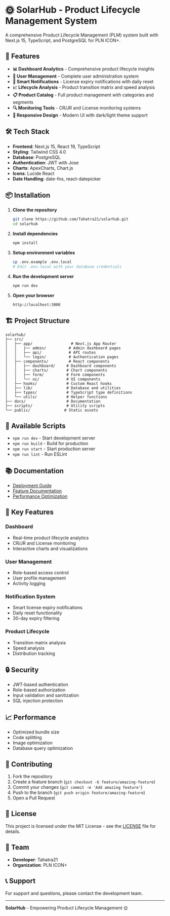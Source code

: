 # 🌞 SolarHub - Product Lifecycle Management System

A comprehensive Product Lifecycle Management (PLM) system built with Next.js 15, TypeScript, and PostgreSQL for PLN ICON+.

## 🚀 Features

- **📊 Dashboard Analytics** - Comprehensive product lifecycle insights
- **👥 User Management** - Complete user administration system
- **🔔 Smart Notifications** - License expiry notifications with daily reset
- **📈 Lifecycle Analysis** - Product transition matrix and speed analysis
- **📋 Product Catalog** - Full product management with categories and segments
- **🔍 Monitoring Tools** - CR/JR and License monitoring systems
- **📱 Responsive Design** - Modern UI with dark/light theme support

## 🛠️ Tech Stack

- **Frontend**: Next.js 15, React 19, TypeScript
- **Styling**: Tailwind CSS 4.0
- **Database**: PostgreSQL
- **Authentication**: JWT with Jose
- **Charts**: ApexCharts, Chart.js
- **Icons**: Lucide React
- **Date Handling**: date-fns, react-datepicker

## 📦 Installation

1. **Clone the repository**
   ```bash
   git clone https://github.com/Tahatra21/solarhub.git
   cd solarhub
   ```

2. **Install dependencies**
   ```bash
   npm install
   ```

3. **Setup environment variables**
   ```bash
   cp .env.example .env.local
   # Edit .env.local with your database credentials
   ```

4. **Run the development server**
   ```bash
   npm run dev
   ```

5. **Open your browser**
   ```
   http://localhost:3000
   ```

## 🏗️ Project Structure

```
solarhub/
├── src/
│   ├── app/                 # Next.js App Router
│   │   ├── admin/          # Admin dashboard pages
│   │   ├── api/            # API routes
│   │   └── login/          # Authentication pages
│   ├── components/         # React components
│   │   ├── dashboard/     # Dashboard components
│   │   ├── charts/        # Chart components
│   │   ├── form/          # Form components
│   │   └── ui/            # UI components
│   ├── hooks/             # Custom React hooks
│   ├── lib/               # Database and utilities
│   ├── types/             # TypeScript type definitions
│   └── utils/             # Helper functions
├── docs/                  # Documentation
├── scripts/               # Utility scripts
└── public/               # Static assets
```

## 🔧 Available Scripts

- `npm run dev` - Start development server
- `npm run build` - Build for production
- `npm run start` - Start production server
- `npm run lint` - Run ESLint

## 📚 Documentation

- [Deployment Guide](./DEPLOYMENT_GUIDE.md)
- [Feature Documentation](./docs/)
- [Performance Optimization](./docs/PERFORMANCE_OPTIMIZATION.md)

## 🎯 Key Features

### Dashboard
- Real-time product lifecycle analytics
- CR/JR and License monitoring
- Interactive charts and visualizations

### User Management
- Role-based access control
- User profile management
- Activity logging

### Notification System
- Smart license expiry notifications
- Daily reset functionality
- 30-day expiry filtering

### Product Lifecycle
- Transition matrix analysis
- Speed analysis
- Distribution tracking

## 🔒 Security

- JWT-based authentication
- Role-based authorization
- Input validation and sanitization
- SQL injection protection

## 📈 Performance

- Optimized bundle size
- Code splitting
- Image optimization
- Database query optimization

## 🤝 Contributing

1. Fork the repository
2. Create a feature branch (`git checkout -b feature/amazing-feature`)
3. Commit your changes (`git commit -m 'Add amazing feature'`)
4. Push to the branch (`git push origin feature/amazing-feature`)
5. Open a Pull Request

## 📄 License

This project is licensed under the MIT License - see the [LICENSE](LICENSE) file for details.

## 👥 Team

- **Developer**: Tahatra21
- **Organization**: PLN ICON+

## 📞 Support

For support and questions, please contact the development team.

---

**SolarHub** - Empowering Product Lifecycle Management 🌞